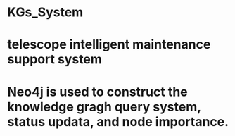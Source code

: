# KGs_System
# telescope intelligent maintenance support system
# Neo4j is used to construct the knowledge gragh query system, status updata, and node importance.  
